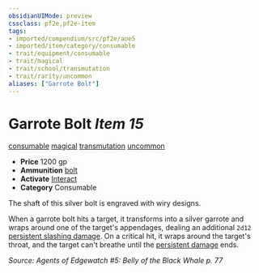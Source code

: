 ```yaml
---
obsidianUIMode: preview
cssclass: pf2e,pf2e-item
tags:
- imported/compendium/src/pf2e/aoe5
- imported/item/category/consumable
- trait/equipment/consumable
- trait/magical
- trait/school/transmutation
- trait/rarity/uncommon
aliases: ["Garrote Bolt"]
---
```

# Garrote Bolt *Item 15*  
[consumable](consumable.md)  [magical](magical.md)  [transmutation](transmutation.md)  [uncommon](uncommon.md)  

- **Price** 1200 gp
- **Ammunition** [bolt](bolt.md)
- **Activate** [Interact](interact.md)
- **Category** Consumable

The shaft of this silver bolt is engraved with wiry designs.

When a garrote bolt hits a target, it transforms into a silver garrote and wraps around one of the target's appendages, dealing an additional `2d12` [persistent slashing damage](conditions.md#Persistent%20Damage). On a critical hit, it wraps around the target's throat, and the target can't breathe until the [persistent damage](conditions.md#Persistent%20Damage) ends.

*Source: Agents of Edgewatch #5: Belly of the Black Whale p. 77*